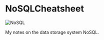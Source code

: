 # NoSQLCheatsheet

![NoSQL](https://img.shields.io/badge/database-NoSQL-brightgreen.svg)

My notes on the data storage system NoSQL.


